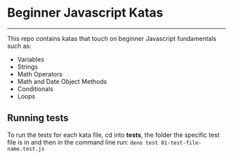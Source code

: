 # Beginner Javascript Katas
---

This repo contains katas that touch on beginner Javascript fundamentals such as:
-  Variables
- Strings
- Math Operators
- Math and Date Object Methods
- Conditionals
- Loops

## Running tests
To run the tests for each kata file, cd into __tests__, the folder the specific test file is in and then in the command line run:
`deno test 01-test-file-name.test.js`